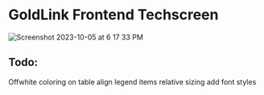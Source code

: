 # GoldLink Frontend Techscreen

![Screenshot 2023-10-05 at 6 17 33 PM](https://github.com/kolwea/goldlink-frontend-techscreen/assets/11526602/1ef0426f-de5b-48de-a626-f0d285d914d0)




## Todo:
Offwhite coloring on table
align legend items
relative sizing
add font styles
